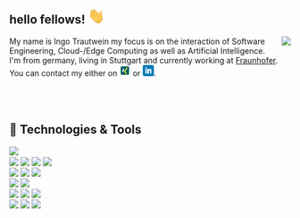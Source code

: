 <!--
[![ingo_trautwein header](https://raw.githubusercontent.com/IngoTrautwein/IngoTrautwein/main/icon/bannner.png)](https://not_implementes.com)
<p>
  <a href="https://ingotrautwein.com/latest-story.png"><img width="150" align='right' src="https://ingotrautwein.com/latest-story.png"></a>
</p>
# Maybe coming soon..........
-->


## hello fellows! <img src="https://raw.githubusercontent.com/IngoTrautwein/IngoTrautwein/main/icon/wave.gif" width="30px">

<a href="#https://github.com/IngoTrautwein/IngoTrautwein">
  <img src="https://github-readme-stats.vercel.app/api/top-langs/?username=IngoTrautwein&hide=html,tex&title_color=ffffff&text_color=c9cacc&icon_color=2bbc8a&bg_color=1d1f21&langs_count=3" align="right" />
</a>

My name is Ingo Trautwein my focus is on the interaction of Software Engineering, Cloud-/Edge Computing as well as Artificial Intelligence. <br/>
I'm from germany, living in Stuttgart and currently working at [Fraunhofer](https://www.iao.fraunhofer.de/). <br/>You can contact my either on <a href="https://www.xing.com/profile/Ingo_Trautwein/cv"><img height="20" src="https://github.com/IngoTrautwein/IngoTrautwein/blob/main/icon/xing.png?raw=true"></a> or <a href="https://www.linkedin.com/in/ingo-trautwein/"><img height="20" src="https://github.com/IngoTrautwein/IngoTrautwein/blob/main/icon/linkedin.png?raw=true"></a>. <br/><br/><br/><br/>

## 🔧 Technologies & Tools
![](https://img.shields.io/badge/OS-Linux-informational?style=flat&logo=linux&logoColor=white&color=2bbc8a)  
![](https://img.shields.io/badge/Code-Python-informational?style=flat&logo=python&logoColor=white&color=2bbc8a)
![](https://img.shields.io/badge/Code-JavaScript-informational?style=flat&logo=javascript&logoColor=white&color=2bbc8a)
![](https://img.shields.io/badge/Code-Java-informational?style=flat&logo=java&logoColor=white&color=2bbc8a)
![](https://img.shields.io/badge/Code-Vue-informational?style=flat&logo=vue.js&logoColor=white&color=2bbc8a)  
![](https://img.shields.io/badge/Database-PostgreSQL-informational?style=flat&logo=postgresql&logoColor=white&color=2bbc8a)
![](https://img.shields.io/badge/Database-MySQL-informational?style=flat&logo=mysql&logoColor=white&color=2bbc8a)
![](https://img.shields.io/badge/Database-NoSQL-informational?style=flat&logo=mongodb&logoColor=white&color=2bbc8a)  
![](https://img.shields.io/badge/Tools-Docker-informational?style=flat&logo=docker&logoColor=white&color=2bbc8a)
![](https://img.shields.io/badge/Tools-Kubernetes-informational?style=flat&logo=kubernetes&logoColor=white&color=2bbc8a)  
![](https://img.shields.io/badge/Cloud-AWS-informational?style=flat&logo=amazon&logoColor=white&color=2bbc8a)
![](https://img.shields.io/badge/Cloud-Google-informational?style=flat&logo=googlecloud&logoColor=white&color=2bbc8a)
![](https://img.shields.io/badge/Cloud-Azure-informational?style=flat&logo=microsoftazure&logoColor=white&color=2bbc8a)  
![](https://img.shields.io/badge/AI-TensorFlow-informational?style=flat&logo=tensorflow&logoColor=white&color=2bbc8a)
![](https://img.shields.io/badge/AI-PyTorch-informational?style=flat&logo=pytorch&logoColor=white&color=2bbc8a)
![](https://img.shields.io/badge/AI-numpy-informational?style=flat&logo=numpy&logoColor=white&color=2bbc8a)

<!--
## &#x1f4c8; GitHub Stats

<a href="https://github.com/IngoTrautwein/IngoTrautwein">
  <img align="center" src="https://github-readme-stats.vercel.app/api/top-langs/?username=IngoTrautwein&hide=html,tex&title_color=ffffff&text_color=c9cacc&icon_color=2bbc8a&bg_color=1d1f21&langs_count=3" />
</a>
-->

<!--
<a href="https://github.com/IngoTrautwein/IngoTrautwein">
  <img align="center" src="https://github-readme-stats.vercel.app/api?username=IngoTrautwein&show_icons=true&line_height=27&count_private=true&title_color=ffffff&text_color=c9cacc&icon_color=2bbc8a&bg_color=1d1f21" alt="Martin's GitHub Stats" />
</a>
must repositories are private ;-)
-->

<!-- Resources -->
<!-- Icons: https://simpleicons.org/ -->
<!-- GitHub Stats: https://github.com/anuraghazra/github-readme-stats -->
<!-- Emojis: https://emojipedia.org/emoji/ -->
<!-- HTML Emojis: https://www.fileformat.info/index.htm -->
<!-- Shields: https://shields.io/ -->
<!-- Awesome GitHub Profile README: https://github.com/abhisheknaiidu/awesome-github-profile-readme -->
